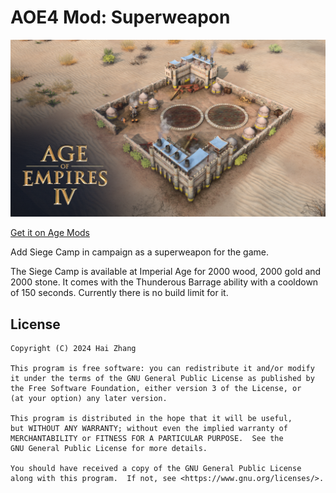 # AOE4 Mod: Superweapon

![Mod image](assets/mod.png)

[Get it on Age Mods](https://www.ageofempires.com/mods/details/285888/)

Add Siege Camp in campaign as a superweapon for the game.

The Siege Camp is available at Imperial Age for 2000 wood, 2000 gold and 2000 stone. It comes with the Thunderous Barrage ability with a cooldown of 150 seconds. Currently there is no build limit for it.

## License

    Copyright (C) 2024 Hai Zhang

    This program is free software: you can redistribute it and/or modify
    it under the terms of the GNU General Public License as published by
    the Free Software Foundation, either version 3 of the License, or
    (at your option) any later version.

    This program is distributed in the hope that it will be useful,
    but WITHOUT ANY WARRANTY; without even the implied warranty of
    MERCHANTABILITY or FITNESS FOR A PARTICULAR PURPOSE.  See the
    GNU General Public License for more details.

    You should have received a copy of the GNU General Public License
    along with this program.  If not, see <https://www.gnu.org/licenses/>.
